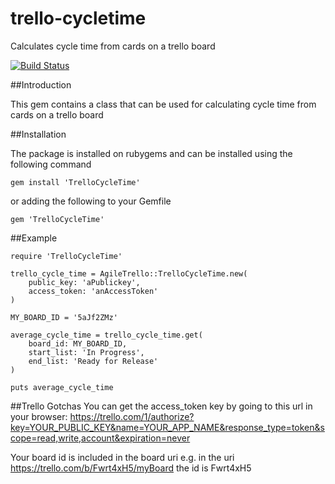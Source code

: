 trello-cycletime
================

Calculates cycle time from cards on a trello board

[![Build Status](https://drone.io/github.com/code-computerlove/trello-cycletime/status.png)](https://drone.io/github.com/code-computerlove/trello-cycletime/latest)

##Introduction

This gem contains a class that can be used for calculating cycle time from cards on a trello board 

##Installation

The package is installed on rubygems and can be installed using the following command

    gem install 'TrelloCycleTime'

or adding the following to your Gemfile
    
    gem 'TrelloCycleTime'

##Example

    require 'TrelloCycleTime'

    trello_cycle_time = AgileTrello::TrelloCycleTime.new(
	    public_key: 'aPublickey',
	    access_token: 'anAccessToken'
    )

    MY_BOARD_ID = '5aJf2ZMz'

    average_cycle_time = trello_cycle_time.get(
	    board_id: MY_BOARD_ID,
	    start_list: 'In Progress',
	    end_list: 'Ready for Release'
    )

    puts average_cycle_time
    
##Trello Gotchas
You can get the access_token key by going to this url in your browser:
https://trello.com/1/authorize?key=YOUR_PUBLIC_KEY&name=YOUR_APP_NAME&response_type=token&scope=read,write,account&expiration=never

Your board id is included in the board uri e.g. in the uri https://trello.com/b/Fwrt4xH5/myBoard the id is Fwrt4xH5
